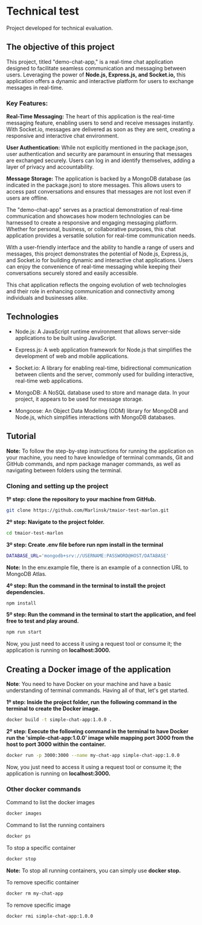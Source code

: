 # Technical test
Project developed for technical evaluation.

## The objective of this project
This project, titled "demo-chat-app," is a real-time chat application designed to facilitate seamless communication and messaging between users. Leveraging the power of **Node.js, Express.js, and Socket.io,** this application offers a dynamic and interactive platform for users to exchange messages in real-time.

### Key Features:

**Real-Time Messaging:** The heart of this application is the real-time messaging feature, enabling users to send and receive messages instantly. With Socket.io, messages are delivered as soon as they are sent, creating a responsive and interactive chat environment.

**User Authentication:** While not explicitly mentioned in the package.json, user authentication and security are paramount in ensuring that messages are exchanged securely. Users can log in and identify themselves, adding a layer of privacy and accountability.

**Message Storage:** The application is backed by a MongoDB database (as indicated in the package.json) to store messages. This allows users to access past conversations and ensures that messages are not lost even if users are offline.

The "demo-chat-app" serves as a practical demonstration of real-time communication and showcases how modern technologies can be harnessed to create a responsive and engaging messaging platform. Whether for personal, business, or collaborative purposes, this chat application provides a versatile solution for real-time communication needs.

With a user-friendly interface and the ability to handle a range of users and messages, this project demonstrates the potential of Node.js, Express.js, and Socket.io for building dynamic and interactive chat applications. Users can enjoy the convenience of real-time messaging while keeping their conversations securely stored and easily accessible.

This chat application reflects the ongoing evolution of web technologies and their role in enhancing communication and connectivity among individuals and businesses alike.

## Technologies

- Node.js: A JavaScript runtime environment that allows server-side applications to be built using JavaScript.

- Express.js: A web application framework for Node.js that simplifies the development of web and mobile applications.

- Socket.io: A library for enabling real-time, bidirectional communication between clients and the server, commonly used for building interactive, real-time web applications.

- MongoDB: A NoSQL database used to store and manage data. In your project, it appears to be used for message storage.

- Mongoose: An Object Data Modeling (ODM) library for MongoDB and Node.js, which simplifies interactions with MongoDB databases.

## Tutorial
**Note:** To follow the step-by-step instructions for running the application on your machine, you need to have knowledge of terminal commands, Git and GitHub commands, and npm package manager commands, as well as navigating between folders using the terminal.

### Cloning and setting up the project
**1º step: clone the repository to your machine from GitHub.**
```bash
git clone https://github.com/Marlinsk/tmaior-test-marlon.git
```

**2º step: Navigate to the project folder.**
```bash
cd tmaior-test-marlon
```

**3º step: Create .env file before run npm install in the terminal**
```bash
DATABASE_URL='mongodb+srv://USERNAME:PASSWORD@HOST/DATABASE'
```
**Note:** In the env.example file, there is an example of a connection URL to MongoDB Atlas.

**4º step: Run the command in the terminal to install the project dependencies.**
```bash
npm install
```

**5º step: Run the command in the terminal to start the application, and feel free to test and play around.**
```bash
npm run start
```
Now, you just need to access it using a request tool or consume it; the application is running on **localhost:3000.**

## Creating a Docker image of the application
**Note**: You need to have Docker on your machine and have a basic understanding of terminal commands. Having all of that, let's get started.

**1º step: Inside the project folder, run the following command in the terminal to create the Docker image.**
```bash
docker build -t simple-chat-app:1.0.0 .
```

**2º step: Execute the following command in the terminal to have Docker run the 'simple-chat-app:1.0.0' image while mapping port 3000 from the host to port 3000 within the container.**
```bash
docker run -p 3000:3000 --name my-chat-app simple-chat-app:1.0.0
```
Now, you just need to access it using a request tool or consume it; the application is running on **localhost:3000.**

### Other docker commands
Command to list the docker images
```bash
docker images
```

Command to list the running containers
```bash
docker ps
```

To stop a specific container
```bash
docker stop 
```
**Note:** To stop all running containers, you can simply use **docker stop.**

To remove specific container
```bash
docker rm my-chat-app
```

To remove specific image
```bash
docker rmi simple-chat-app:1.0.0
```